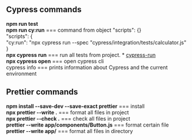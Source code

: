 ## Cypress commands

**npm run test** \
**npm run cy:run** === command from object "scripts": {}\
"scripts": {\
"cy:run": "npx cypress run --spec "cypress/integration/tests/calculator.js"\
}\
**npx cypress run** === run all tests from project. * [cypress-run](https://docs.cypress.io/guides/guides/command-line#cypress-run) \
**npx cypress open** === open cypress cli \
cypress info === prints information about Cypress and the current environment

## Prettier commands

**npm install --save-dev --save-exact prettier** === install\
**npx prettier --write .** === format all files in project\
**npx prettier --check .** === check all files in project\
**prettier --write app/components/Button.js** === format certain file\
**prettier --write app/** === format all files in directory